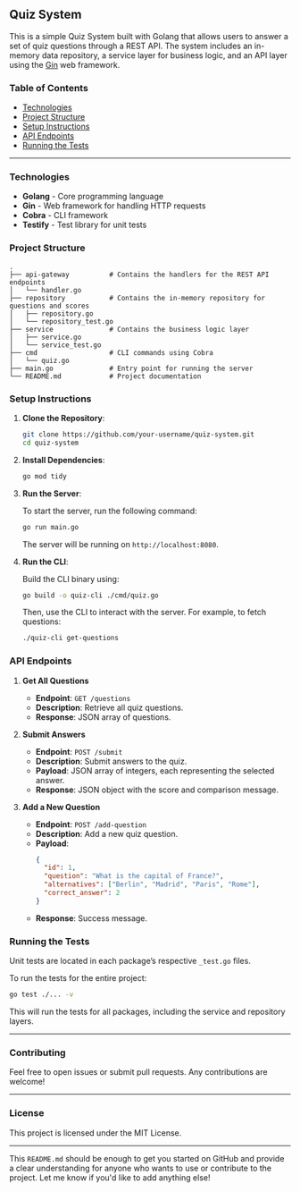 ## Quiz System

This is a simple Quiz System built with Golang that allows users to answer a set of quiz questions through a REST API. The system includes an in-memory data repository, a service layer for business logic, and an API layer using the [Gin](https://github.com/gin-gonic/gin) web framework.

### Table of Contents

- [Technologies](#technologies)
- [Project Structure](#project-structure)
- [Setup Instructions](#setup-instructions)
- [API Endpoints](#api-endpoints)
- [Running the Tests](#running-the-tests)

---

### Technologies

- **Golang** - Core programming language
- **Gin** - Web framework for handling HTTP requests
- **Cobra** - CLI framework
- **Testify** - Test library for unit tests

### Project Structure

```plaintext
.
├── api-gateway          # Contains the handlers for the REST API endpoints
│   └── handler.go
├── repository           # Contains the in-memory repository for questions and scores
│   ├── repository.go
│   └── repository_test.go
├── service              # Contains the business logic layer
│   ├── service.go
│   └── service_test.go
├── cmd                  # CLI commands using Cobra
│   └── quiz.go
├── main.go              # Entry point for running the server
└── README.md            # Project documentation
```

### Setup Instructions

1. **Clone the Repository**:

   ```bash
   git clone https://github.com/your-username/quiz-system.git
   cd quiz-system
   ```

2. **Install Dependencies**:

   ```bash
   go mod tidy
   ```

3. **Run the Server**:

   To start the server, run the following command:

   ```bash
   go run main.go
   ```

   The server will be running on `http://localhost:8080`.

4. **Run the CLI**:

   Build the CLI binary using:

   ```bash
   go build -o quiz-cli ./cmd/quiz.go
   ```

   Then, use the CLI to interact with the server. For example, to fetch questions:

   ```bash
   ./quiz-cli get-questions
   ```

### API Endpoints

1. **Get All Questions**
   - **Endpoint**: `GET /questions`
   - **Description**: Retrieve all quiz questions.
   - **Response**: JSON array of questions.

2. **Submit Answers**
   - **Endpoint**: `POST /submit`
   - **Description**: Submit answers to the quiz.
   - **Payload**: JSON array of integers, each representing the selected answer.
   - **Response**: JSON object with the score and comparison message.

3. **Add a New Question**
   - **Endpoint**: `POST /add-question`
   - **Description**: Add a new quiz question.
   - **Payload**:
     ```json
     {
       "id": 1,
       "question": "What is the capital of France?",
       "alternatives": ["Berlin", "Madrid", "Paris", "Rome"],
       "correct_answer": 2
     }
     ```
   - **Response**: Success message.

### Running the Tests

Unit tests are located in each package’s respective `_test.go` files.

To run the tests for the entire project:

```bash
go test ./... -v
```

This will run the tests for all packages, including the service and repository layers.

---

### Contributing

Feel free to open issues or submit pull requests. Any contributions are welcome!

---

### License

This project is licensed under the MIT License.

---

This `README.md` should be enough to get you started on GitHub and provide a clear understanding for anyone who wants to use or contribute to the project. Let me know if you'd like to add anything else!
